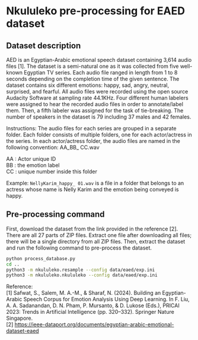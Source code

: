 # Nkululeko pre-processing for EAED dataset

## Dataset description

AED is an Egyptian-Arabic emotional speech dataset containing 3,614 audio files [1]. The dataset is a semi-natural one as it was collected from five well-known Egyptian TV series. Each audio file ranged in length from 1 to 8 seconds depending on the completion time of the given sentence. The dataset contains six different emotions: happy, sad, angry, neutral, surprised, and fearful. All audio files were recorded using the open source Audacity Software at sampling rate 44.1KHz. Four different human labelers were assigned to hear the recorded audio files in order to annotate/label them. Then, a fifth labeler was assigned for the task of tie-breaking. The number of speakers in the dataset is 79 including 37 males and 42 females.

Instructions:
The audio files for each series are grouped in a separate folder. Each folder consists of multiple folders, one for each actor/actress in the series. In each actor/actress folder, the audio files are named in the following convention: AA_BB_ CC.wav

AA : Actor unique ID  
BB : the emotion label  
CC : unique number inside this folder

Example: `NellyKarim_happy_ 01.wav` is a file in a folder that belongs to an actress whose name is Nelly Karim and the emotion being conveyed is happy.

## Pre-processing command

First, download the dataset from the link provided in the reference [2]. There are all 27 parts of ZIP files. Extract one file after downloading all files; there will be a single directory from all ZIP files. Then, extract the dataset and run the following command to pre-process the dataset.

```bash
python process_database.py
cd ..
python3 -m nkululeko.resample --config data/eaed/exp.ini
python3 -m nkululeko.nkululeko --config data/eaed/exp.ini
```

Reference:  
[1]  Safwat, S., Salem, M. A.-M., & Sharaf, N. (2024). Building an Egyptian-Arabic Speech Corpus for Emotion Analysis Using Deep Learning. In F. Liu, A. A. Sadanandan, D. N. Pham, P. Mursanto, & D. Lukose (Eds.), PRICAI 2023: Trends in Artificial Intelligence (pp. 320–332). Springer Nature Singapore.  
[2] <https://ieee-dataport.org/documents/egyptian-arabic-emotional-dataset-eaed>
